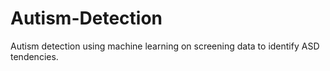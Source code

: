 # Autism-Detection
Autism detection using machine learning on screening data to identify ASD tendencies.
